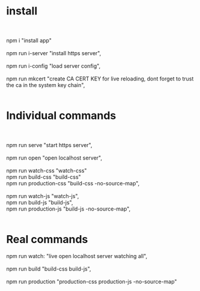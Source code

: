 <!DOCTYPE html>
<html lang="en">
<body>
    <h1>
        install
    </h1>
    <br>
    <br>
    npm i "install app"
    <br>
    <br>
    npm run i-server  "install https server",
    <br>
    <br>
    npm run i-config "load server config",
    <br>
    <br>
    npm run mkcert  "create CA CERT KEY for live reloading, dont forget to trust the ca in the system key chain",
    <br>
    <br>
    <h1>
        Individual commands
    </h1>
    <br>
    <br>
    npm run serve "start https server",
    <br>
    <br>
    npm run open "open localhost server",
    <br>
    <br>
    npm run watch-css "watch-css" 
    <br>
    npm run build-css "build-css"
    <br>
    npm run production-css "build-css -no-source-map",
    <br>
    <br>
    npm run watch-js "watch-js",
    <br>
    npm run build-js "build-js",
    <br>
    npm run production-js "build-js -no-source-map",
    <br>
    <br>
    <h1>
        Real commands
    </h1>
    npm run watch: "live open localhost server watching all",
    <br>
    <br>
    npm run build  "build-css build-js",
    <br>
    <br>
    npm run production "production-css production-js  -no-source-map"
    <br>
    <br>
</html>

